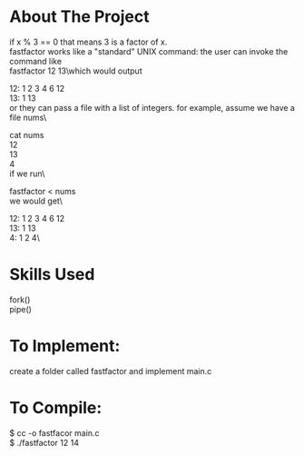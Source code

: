 # About The Project
 if x % 3 == 0 that means 3 is a factor of x.\
 fastfactor works like a "standard" UNIX command: the user can invoke the command like\
 fastfactor 12 13\which would output

12: 1 2 3 4 6 12\
13: 1 13\
or they can pass a file with a list of integers. for example, assume we have a file nums\

cat nums\
12\
13\
4\
if we run\

fastfactor < nums\
we would get\

12: 1 2 3 4 6 12\
13: 1 13\
4: 1 2 4\
# Skills Used 
fork()\
pipe()
# To Implement: 
create a folder called fastfactor and implement main.c
# To Compile: 
$ cc -o fastfacor main.c\
$ ./fastfactor 12 14 
